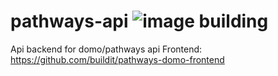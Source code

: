 # pathways-api ![image building](https://travis-ci.org/buildit/pathways-api.svg?branch=dev0.1)
Api backend for domo/pathways api 
Frontend: https://github.com/buildit/pathways-domo-frontend

